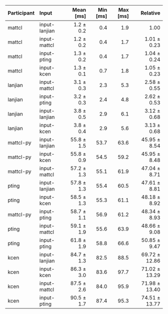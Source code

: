 | Participant | Input | Mean [ms] | Min [ms] | Max [ms] | Relative |
|:---|:---|---:|---:|---:|---:|
| mattcl | input-lanjian | 1.2 ± 0.2 | 0.4 | 1.9 | 1.00 |
| mattcl | input-mattcl | 1.2 ± 0.2 | 0.4 | 1.7 | 1.01 ± 0.23 |
| mattcl | input-pting | 1.3 ± 0.2 | 0.4 | 1.7 | 1.04 ± 0.24 |
| mattcl | input-kcen | 1.3 ± 0.1 | 0.7 | 1.8 | 1.05 ± 0.23 |
| lanjian | input-mattcl | 3.1 ± 0.3 | 2.3 | 5.3 | 2.58 ± 0.55 |
| lanjian | input-pting | 3.2 ± 0.3 | 2.4 | 4.8 | 2.62 ± 0.53 |
| lanjian | input-lanjian | 3.8 ± 0.5 | 2.9 | 6.1 | 3.12 ± 0.68 |
| lanjian | input-kcen | 3.8 ± 0.4 | 2.9 | 5.6 | 3.13 ± 0.68 |
| mattcl-py | input-lanjian | 55.8 ± 1.5 | 53.7 | 63.6 | 45.95 ± 8.54 |
| mattcl-py | input-kcen | 55.8 ± 0.9 | 54.5 | 59.2 | 45.95 ± 8.48 |
| mattcl-py | input-mattcl | 57.2 ± 1.3 | 55.1 | 61.9 | 47.04 ± 8.71 |
| pting | input-lanjian | 57.8 ± 1.3 | 55.4 | 60.5 | 47.61 ± 8.81 |
| pting | input-kcen | 58.5 ± 1.3 | 55.3 | 61.1 | 48.18 ± 8.92 |
| mattcl-py | input-pting | 58.7 ± 1.1 | 56.9 | 61.2 | 48.34 ± 8.93 |
| pting | input-mattcl | 59.1 ± 1.9 | 55.6 | 63.9 | 48.66 ± 9.08 |
| pting | input-pting | 61.8 ± 1.9 | 58.8 | 66.6 | 50.85 ± 9.47 |
| kcen | input-lanjian | 84.7 ± 1.3 | 82.5 | 88.5 | 69.72 ± 12.86 |
| kcen | input-kcen | 86.3 ± 3.0 | 83.6 | 97.7 | 71.02 ± 13.29 |
| kcen | input-mattcl | 87.5 ± 2.6 | 84.0 | 95.9 | 71.98 ± 13.40 |
| kcen | input-pting | 90.5 ± 1.7 | 87.4 | 95.3 | 74.51 ± 13.77 |
